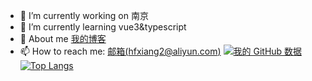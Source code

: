 <!--
**hfxiang93/hfxiang93** is a ✨ _special_ ✨ repository because its `README.md` (this file) appears on your GitHub profile.

Here are some ideas to get you started:

- 🔭 I’m currently working on ...
- 🌱 I’m currently learning vue3&typescript
- 👯 I’m looking to collaborate on ...
- 🤔 I’m looking for help with ...
- 💬 About me [我的博客](https://hfxiang93.github.io/my-blog/)
- 📫 How to reach me: hfxiang2@aliyun.com
- 😄 Pronouns: ...
- ⚡ Fun fact: ...
-->
- 🔭 I’m currently working on 南京
- 🌱 I’m currently learning vue3&typescript
- 💬 About me [我的博客](https://hfxiang93.github.io/my-blog/)
- 📫 How to reach me: [邮箱(hfxiang2@aliyun.com)]()
[![我的 GitHub 数据](https://github-readme-stats.vercel.app/api?username=hfxiang93&show_icons=true&theme=tokyonight)]()
[![Top Langs](https://github-readme-stats.vercel.app/api/top-langs/?username=hfxiang93&layout=compact&exclude_repo=hfxiang93.github.io&theme=tokyonight)](https://github.com/hfxiang93/github-readme-stats)
